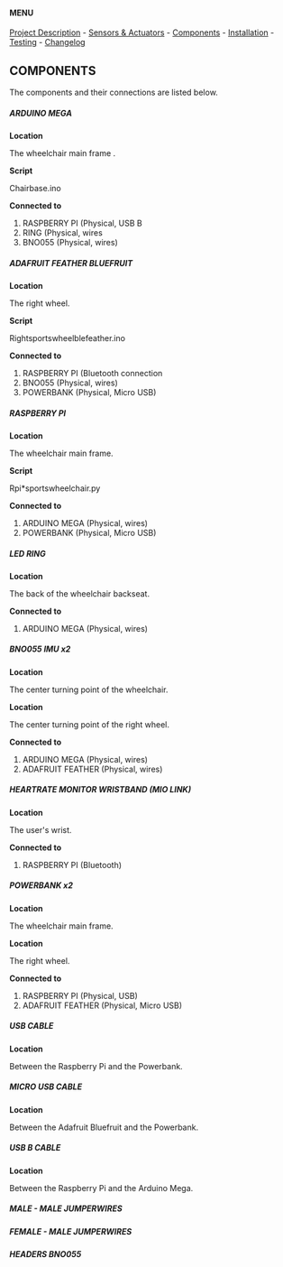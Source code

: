 #### MENU

[Project Description](README.md) - [Sensors & Actuators](SENSORS_ACTUATORS.md) - [Components](COMPONENTS.md) - [Installation](INSTALLATION.md) - [Testing](TESTING.md) -  [Changelog](CHANGELOG.md)

## COMPONENTS

The components and their connections are listed below.

##### ARDUINO MEGA

**Location**

The wheelchair main frame  .

**Script**

Chairbase.ino  

**Connected to**

1.	RASPBERRY PI (Physical, USB B
1.	RING (Physical, wires
1.	BNO055 (Physical, wires)  


##### ADAFRUIT FEATHER BLUEFRUIT

**Location**

The right wheel.

**Script**

Rightsportswheelblefeather.ino  

**Connected to**

1. RASPBERRY PI (Bluetooth connection
1. BNO055 (Physical, wires)
1. POWERBANK (Physical, Micro USB)

##### RASPBERRY PI

**Location**

The wheelchair main frame.

**Script**

Rpi*sportswheelchair.py

**Connected to**

1. ARDUINO MEGA (Physical, wires)
1. POWERBANK (Physical, Micro USB)

##### LED RING

**Location**

The back of the wheelchair backseat.

**Connected to**

1. ARDUINO MEGA (Physical, wires)

##### BNO055 IMU x2

**Location**

The center turning point of the wheelchair.

**Location**

The center turning point of the right wheel.

**Connected to**		

1. ARDUINO MEGA (Physical, wires)
1. ADAFRUIT FEATHER (Physical, wires)

##### HEARTRATE MONITOR WRISTBAND (MIO LINK)

**Location**

The user's wrist.

**Connected to**

1. RASPBERRY PI (Bluetooth)

##### POWERBANK x2

**Location**

The wheelchair main frame.

**Location**

The right wheel.

**Connected to**		

1. RASPBERRY PI (Physical, USB)
1. ADAFRUIT FEATHER (Physical, Micro USB)

##### USB CABLE

**Location**

Between the Raspberry Pi and the Powerbank.

##### MICRO USB CABLE

**Location**

Between the Adafruit Bluefruit and the Powerbank.

##### USB B CABLE

**Location**

Between the Raspberry Pi and the Arduino Mega.

##### MALE - MALE JUMPERWIRES

##### FEMALE - MALE JUMPERWIRES

##### HEADERS BNO055
